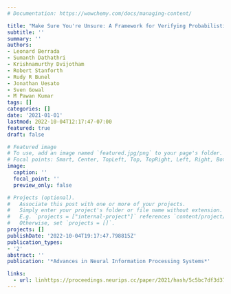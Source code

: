 ```yaml
---
# Documentation: https://wowchemy.com/docs/managing-content/

title: "Make Sure You're Unsure: A Framework for Verifying Probabilistic Specifications"
subtitle: ''
summary: ''
authors:
- Leonard Berrada
- Sumanth Dathathri
- Krishnamurthy Dvijotham
- Robert Stanforth
- Rudy R Bunel
- Jonathan Uesato
- Sven Gowal
- M Pawan Kumar
tags: []
categories: []
date: '2021-01-01'
lastmod: 2022-10-04T12:17:47-07:00
featured: true
draft: false

# Featured image
# To use, add an image named `featured.jpg/png` to your page's folder.
# Focal points: Smart, Center, TopLeft, Top, TopRight, Left, Right, BottomLeft, Bottom, BottomRight.
image:
  caption: ''
  focal_point: ''
  preview_only: false

# Projects (optional).
#   Associate this post with one or more of your projects.
#   Simply enter your project's folder or file name without extension.
#   E.g. `projects = ["internal-project"]` references `content/project/deep-learning/index.md`.
#   Otherwise, set `projects = []`.
projects: []
publishDate: '2022-10-04T19:17:47.798815Z'
publication_types:
- '2'
abstract: ''
publication: '*Advances in Neural Information Processing Systems*'

links:
  - url: linhttps://proceedings.neurips.cc/paper/2021/hash/5c5bc7df3d37b2a7ea29e1b47b2bd4ab-Abstract.html
---
```

